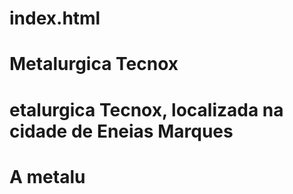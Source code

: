 # index.html
<h1>Metalurgica Tecnox<h1>
<h1> etalurgica Tecnox, localizada na cidade de Eneias Marques </h1>
<h1> A metalu
